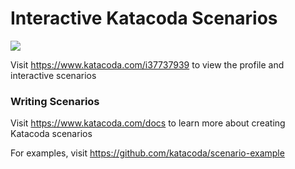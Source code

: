 # Interactive Katacoda Scenarios

[![](http://shields.katacoda.com/katacoda/i37737939/count.svg)](https://www.katacoda.com/i37737939 "Get your profile on Katacoda.com")

Visit https://www.katacoda.com/i37737939 to view the profile and interactive scenarios

### Writing Scenarios
Visit https://www.katacoda.com/docs to learn more about creating Katacoda scenarios

For examples, visit https://github.com/katacoda/scenario-example
